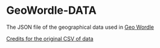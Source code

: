 # GeoWordle-DATA
The JSON file of the geographical data used in [Geo Wordle](https://geo.voidem.com)

[Credits for the original CSV of data](https://www.kaggle.com/datasets/fernandol/countries-of-the-world)
